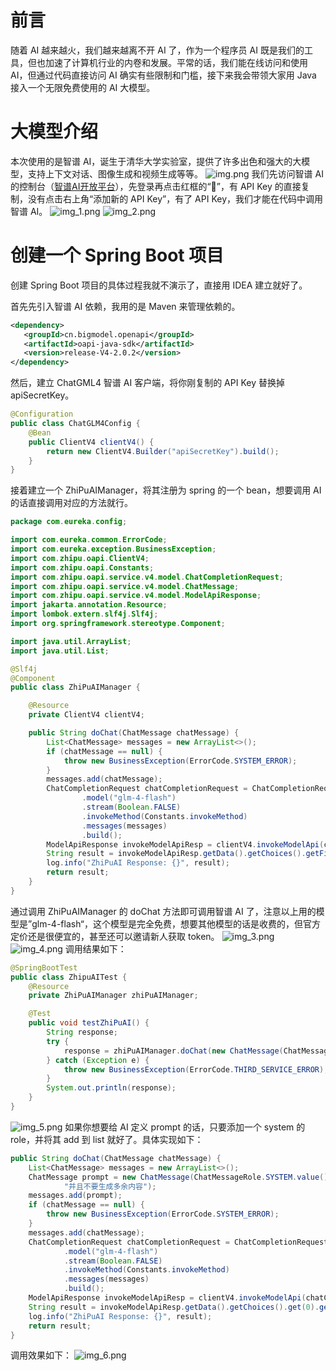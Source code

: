 # 前言
随着 AI 越来越火，我们越来越离不开 AI 了，作为一个程序员 AI 既是我们的工具，但也加速了计算机行业的内卷和发展。平常的话，我们能在线访问和使用 AI，但通过代码直接访问 AI 确实有些限制和门槛，接下来我会带领大家用 Java 接入一个无限免费使用的 AI 大模型。
# 大模型介绍
本次使用的是智谱 AI，诞生于清华大学实验室，提供了许多出色和强大的大模型，支持上下文对话、图像生成和视频生成等等。
![img.png](img/img.png)
我们先访问智谱 AI 的控制台（[智谱AI开放平台](https://bigmodel.cn/console/overview)），先登录再点击红框的“🔑”，有 API Key 的直接复制，没有点击右上角“添加新的 API Key”，有了 API Key，我们才能在代码中调用智谱 AI。
![img_1.png](img/img_1.png)
![img_2.png](img/img_2.png)
# 创建一个 Spring Boot 项目
创建 Spring Boot 项目的具体过程我就不演示了，直接用 IDEA 建立就好了。

首先先引入智谱 AI 依赖，我用的是 Maven 来管理依赖的。
 ```xml
<dependency>
	<groupId>cn.bigmodel.openapi</groupId>
    <artifactId>oapi-java-sdk</artifactId>
    <version>release-V4-2.0.2</version>
</dependency>
```
然后，建立 ChatGML4 智谱 AI 客户端，将你刚复制的 API Key 替换掉 apiSecretKey。
```java
@Configuration
public class ChatGLM4Config {
    @Bean
    public ClientV4 clientV4() {
        return new ClientV4.Builder("apiSecretKey").build();
    }
}
```
接着建立一个 ZhiPuAIManager，将其注册为 spring 的一个 bean，想要调用 AI 的话直接调用对应的方法就行。
```java
package com.eureka.config;

import com.eureka.common.ErrorCode;
import com.eureka.exception.BusinessException;
import com.zhipu.oapi.ClientV4;
import com.zhipu.oapi.Constants;
import com.zhipu.oapi.service.v4.model.ChatCompletionRequest;
import com.zhipu.oapi.service.v4.model.ChatMessage;
import com.zhipu.oapi.service.v4.model.ModelApiResponse;
import jakarta.annotation.Resource;
import lombok.extern.slf4j.Slf4j;
import org.springframework.stereotype.Component;

import java.util.ArrayList;
import java.util.List;

@Slf4j
@Component
public class ZhiPuAIManager {

    @Resource
    private ClientV4 clientV4;

    public String doChat(ChatMessage chatMessage) {
        List<ChatMessage> messages = new ArrayList<>();
        if (chatMessage == null) {
            throw new BusinessException(ErrorCode.SYSTEM_ERROR);
        }
        messages.add(chatMessage);
        ChatCompletionRequest chatCompletionRequest = ChatCompletionRequest.builder()
                .model("glm-4-flash")
                .stream(Boolean.FALSE)
                .invokeMethod(Constants.invokeMethod)
                .messages(messages)
                .build();
        ModelApiResponse invokeModelApiResp = clientV4.invokeModelApi(chatCompletionRequest);
        String result = invokeModelApiResp.getData().getChoices().getFirst().getMessage().getContent().toString();
        log.info("ZhiPuAI Response: {}", result);
        return result;
    }
}
```
通过调用 ZhiPuAIManager 的 doChat 方法即可调用智谱 AI 了，注意以上用的模型是”glm-4-flash“，这个模型是完全免费，想要其他模型的话是收费的，但官方定价还是很便宜的，甚至还可以邀请新人获取 token。
![img_3.png](img/img_3.png)
![img_4.png](img/img_4.png)
调用结果如下：
```java
@SpringBootTest
public class ZhipuAITest {
    @Resource
    private ZhiPuAIManager zhiPuAIManager;

    @Test
    public void testZhiPuAI() {
        String response;
        try {
            response = zhiPuAIManager.doChat(new ChatMessage(ChatMessageRole.USER.value(), "你好，你是谁？"));
        } catch (Exception e) {
            throw new BusinessException(ErrorCode.THIRD_SERVICE_ERROR);
        }
        System.out.println(response);
    }
}
```
![img_5.png](img/img_5.png)
如果你想要给 AI 定义 prompt 的话，只要添加一个 system 的 role，并将其 add 到 list 就好了。具体实现如下：
```java
public String doChat(ChatMessage chatMessage) {
    List<ChatMessage> messages = new ArrayList<>();
    ChatMessage prompt = new ChatMessage(ChatMessageRole.SYSTEM.value(), "将我的输入的内容生成为英文，" +
            "并且不要生成多余内容");
    messages.add(prompt);
    if (chatMessage == null) {
        throw new BusinessException(ErrorCode.SYSTEM_ERROR);
    }
    messages.add(chatMessage);
    ChatCompletionRequest chatCompletionRequest = ChatCompletionRequest.builder()
            .model("glm-4-flash")
            .stream(Boolean.FALSE)
            .invokeMethod(Constants.invokeMethod)
            .messages(messages)
            .build();
    ModelApiResponse invokeModelApiResp = clientV4.invokeModelApi(chatCompletionRequest);
    String result = invokeModelApiResp.getData().getChoices().get(0).getMessage().getContent().toString();
    log.info("ZhiPuAI Response: {}", result);
    return result;
}
```
调用效果如下：
![img_6.png](img/img_6.png)
